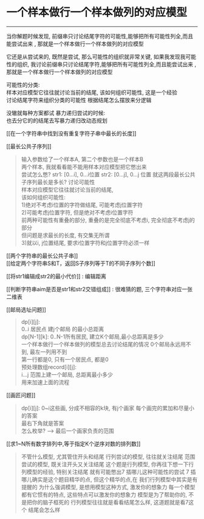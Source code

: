 # 一个样本做行一个样本做列的对应模型


---

当你解题时候发现, 前缀串只讨论结尾字符的可能性,能够把所有可能性列全,而且能尝试出来 , 那就是一个样本做行一个样本做列的对应模型

它还是从尝试来的, 既然是尝试, 那么可能性的组织就非常关键, 如果我发现我可能性的组织, 我讨论前缀串只讨论结尾字符,能够把所有可能性列全,而且能尝试出来 , 那就是一个样本做行一个样本做列的对应模型


可能性的分类:  
样本对应模型它往往就讨论当前的结尾,   该如何组织可能性, 这是一个经验   
讨论结尾字符来组织分类的可能性 根据结尾怎么摆放来分逻辑


没辙就每种方案都试
暴力递归尝试的时候:    
也去分它的的结尾去写暴力递归改动态规划


[[在一个字符串中找到没有重复字符子串中最长的长度]]   

[[最长公共子序列]]   
>输入参数给了一个样本A, 第二个参数也是一个样本B  
两个样本, 我就看看能不能用样本对应模型把它憋出来  
尝试怎么憋?
str1: [0...i], 0...i位置
str2: [0...j], 0...j 位置
就这两段最长公共子序列最长是多长?
讨论可能性  
样本对应模型它往往就讨论当前的结尾,   
该如何组织可能性:     
>1)绝对不考虑i位置的字符做结尾, 可能考虑j位置字符  
2)可能考虑j位置字符, 但是绝对不考虑i位置字符  
前两种可能性有重叠的部分, 重叠的是完全彻底不考虑i, 完全彻底不考虑j的部分  
但问题是求最长的长度, 有交集无所谓    
3)就以i, j位置结尾, 要求i位置字符和j位置字符必须一样


[[两个字符串的最长公共子串]]   
[[给定两个字符串S和T，返回S子序列等于T的不同子序列个数]]   

[[将str1编辑成str2的最小代价]] : 编辑距离   


[[判断字符串aim是否是str1和str2交错组成]] : 很难猜的题, 三个字符串对应一张二维表   


[[邮局选址问题]]
>dp[i][j]:   
> 0..i 居民点 建j个邮局 的最小总距离  
dp[N-1][k]: 0..N-1所有居民, 建立K个邮局,最小总距离是多少  
一个样本做行一个样本做列的模型总去讨论结尾的情况
0个邮局永远用不到, 最左一列用不到  
第一行都是0, 只有一个居民点, 都是0    
预处理数组record[i][j]:    
 i...j 范围上建一个邮局, 总距离最小多少   
用来加速上面的流程



[[画匠问题]]
>dp[i][j]: 0~i这些画, 分成不相容的k块, 有j个画家 每个画完的累加和尽量小的答案  
 最右下角就是答案  
怎么枚举? --> 最后一个画家负责的范围

[[求1~N所有数字排列中,等于指定K个逆序对数的排列数]]
>不管什么模型, 尤其管住开头和结尾
行列尝试的模型, 往往就关注结尾
范围尝试的模型, 既关注开头又关注结尾
这个题是行列模型, 
你再往下想一下行列模型的经验, 特别关注结尾
就有可能憋出7 插哪儿这种可能性的尝试
7 插哪儿确实是这个题目精华的点, 但这个精华的点,在
我们行列模型中其实是有提醒的
为什么强调模型, 是想用模型这种方式, 激发你的想象力
每一个模型都有它惯有的特点, 这些特点可以激发你的想象力
模型是为了帮助你的, 不是把你的脑子框死的
行列模型往往就是看看结尾怎么样, 这道题就是看7这个
结尾会怎么样


